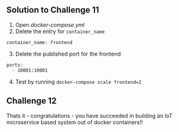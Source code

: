 ## Solution to Challenge 11

1. Open _docker-compose.yml_
2. Delete the entry for `container_name`
```
container_name: frontend
```
3. Delete the published port for the frontend
```
ports:
  - 10001:10001
```
4. Test by running `docker-compose scale frontend=2`


## Challenge 12

Thats it - congratulations - you have succeeded in building an IoT microservice
based system out of docker containers!!
